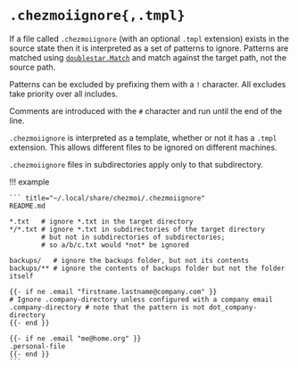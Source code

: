 # `.chezmoiignore{,.tmpl}`

If a file called `.chezmoiignore` (with an optional `.tmpl` extension) exists in
the source state then it is interpreted as a set of patterns to ignore. Patterns
are matched using [`doublestar.Match`][match] and match against the target path,
not the source path.

Patterns can be excluded by prefixing them with a `!` character. All excludes
take priority over all includes.

Comments are introduced with the `#` character and run until the end of the
line.

`.chezmoiignore` is interpreted as a template, whether or not it has a `.tmpl`
extension. This allows different files to be ignored on different machines.

`.chezmoiignore` files in subdirectories apply only to that subdirectory.

!!! example

    ``` title="~/.local/share/chezmoi/.chezmoiignore"
    README.md

    *.txt   # ignore *.txt in the target directory
    */*.txt # ignore *.txt in subdirectories of the target directory
            # but not in subdirectories of subdirectories;
            # so a/b/c.txt would *not* be ignored

    backups/   # ignore the backups folder, but not its contents
    backups/** # ignore the contents of backups folder but not the folder itself

    {{- if ne .email "firstname.lastname@company.com" }}
    # Ignore .company-directory unless configured with a company email
    .company-directory # note that the pattern is not dot_company-directory
    {{- end }}

    {{- if ne .email "me@home.org" }}
    .personal-file
    {{- end }}
    ```

[match]: https://pkg.go.dev/github.com/bmatcuk/doublestar/v4#Match
